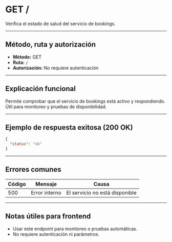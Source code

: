 # GET /

Verifica el estado de salud del servicio de bookings.

---

## Método, ruta y autorización

- **Método:** GET
- **Ruta:** `/`
- **Autorización:** No requiere autenticación

---

## Explicación funcional

Permite comprobar que el servicio de bookings está activo y respondiendo. Útil para monitoreo y pruebas de disponibilidad.

---

## Ejemplo de respuesta exitosa (200 OK)

```json
{
  "status": "ok"
}
```

---

## Errores comunes

| Código | Mensaje       | Causa                          |
| ------ | ------------- | ------------------------------ |
| 500    | Error interno | El servicio no está disponible |

---

## Notas útiles para frontend

- Usar este endpoint para monitoreo o pruebas automáticas.
- No requiere autenticación ni parámetros.
